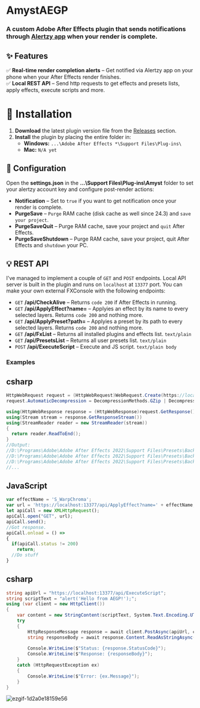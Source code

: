 # AmystAEGP
### A custom Adobe After Effects plugin that sends notifications through [Alertzy app](https://alertzy.app/) when your render is complete.

## ✨ Features  

✅ **Real-time render completion alerts** – Get notified via Alertzy app on your phone when your After Effects render finishes.  
✅ **Local REST API** – Send http requests to get effects and presets lists, apply effects, execute scripts and more.  

# 🚀 Installation  

1. **Download** the latest plugin version file from the [Releases](https://github.com/Amyst82/AmystAEGP/releases) section.  
2. **Install** the plugin by placing the entire folder in:  
   - **Windows:** `...\Adobe After Effects *\Support Files\Plug-ins\`  
   - **Mac:** `N/A yet`

## 🔧 Configuration  

Open the **settings.json** in the **...\Support Files\Plug-ins\Amyst** folder to set your alertzy account key and configure post-render actions:  

- **Notification** – Set to `true` if you want to get notification once your render is complete.  
- **PurgeSave** – `Purge` RAM cache (disk cache as well since 24.3) and `save your project`.
- **PurgeSaveQuit** – Purge RAM cache, save your project and `quit` After Effects.  
- **PurgeSaveShutdown** – Purge RAM cache, save your project, quit After Effects and `shutdown` your PC.

## 💡 REST API

I've managed to implement a couple of `GET` and `POST` endpoints. Local API server is built in the plugin and runs on `localhost` at `13377` port. You can make your own external FXConsole with the following endpoints:

- `GET` **/api/CheckAlive** – Returns `code 200` if After Effects in running.  
- `GET` **/api/ApplyEffect?name=** – Applyies an effect by its name to every selected layers. Returns `code 200` and nothing more.
- `GET` **/api/ApplyPreset?path=** – Applyies a preset by its path to every selected layers. Returns `code 200` and nothing more.
- `GET` **/api/FxList** – Returns all installed plugins and effects list. `text/plain`
- `GET` **/api/PresetsList** – Returns all user presets list. `text/plain`
- `POST` **/api/ExecuteScript** – Execute and JS script. `text/plain body`

### Examples
## csharp
```csharp
HttpWebRequest request = (HttpWebRequest)WebRequest.Create(https://localhost:13377/api/PresetsList);
request.AutomaticDecompression = DecompressionMethods.GZip | DecompressionMethods.Deflate;

using(HttpWebResponse response = (HttpWebResponse)request.GetResponse())
using(Stream stream = response.GetResponseStream())
using(StreamReader reader = new StreamReader(stream))
{
  return reader.ReadToEnd();
}
//Output: 
//D:\Programs\Adobe\Adobe After Effects 2022\Support Files\Presets\Backgrounds\Apparition.ffx
//D:\Programs\Adobe\Adobe After Effects 2022\Support Files\Presets\Backgrounds\Blocks.ffx
//D:\Programs\Adobe\Adobe After Effects 2022\Support Files\Presets\Backgrounds\Cinders.ffx
//...
```
## JavaScript
```js
var effectName = 'S_WarpChroma';
var url = 'https://localhost:13377/api/ApplyEffect?name=' + effectName;
let apiCall = new XMLHttpRequest();
apiCall.open("GET", url);
apiCall.send();
//Got response.
apiCall.onload = () => 
{
  if(apiCall.status != 200)
    return;
  //Do stuff
}
```
## csharp
```csharp
string apiUrl = "https://localhost:13377/api/ExecuteScript";
string scriptText = "alert('Hello from AEGP!');";
using (var client = new HttpClient())
{
    var content = new StringContent(scriptText, System.Text.Encoding.UTF8, "text/plain");         
    try 
    {
        HttpResponseMessage response = await client.PostAsync(apiUrl, content);
        string responseBody = await response.Content.ReadAsStringAsync();
                
        Console.WriteLine($"Status: {response.StatusCode}");
        Console.WriteLine($"Response: {responseBody}");
    }
    catch (HttpRequestException ex)
    {
        Console.WriteLine($"Error: {ex.Message}");
    }
}
```
![ezgif-1d2a0e18159e56](https://github.com/user-attachments/assets/ccc22588-ccc3-4789-ac6e-b041c4e0c853)

